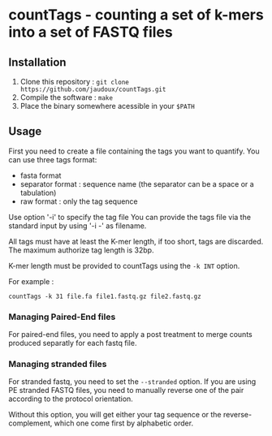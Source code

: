 # countTags - counting a set of k-mers into a set of FASTQ files

## Installation

1. Clone this repository : `git clone https://github.com/jaudoux/countTags.git`
2. Compile the software : `make`
3. Place the binary somewhere acessible in your `$PATH`

## Usage

First you need to create a file containing the tags you want to quantify.
You can use three tags format:
 * fasta format
 * separator format : sequence name (the separator can be a space or a tabulation)
 * raw format : only the tag sequence

Use option '-i' to specify the tag file
You can provide the tags file via the standard input by using '-i -' as filename.

All tags must have at least the K-mer length, if too short, tags are discarded.
The maximum authorize tag length is 32bp.

K-mer length must be provided to countTags using the `-k INT` option.

For example :

`countTags -k 31 file.fa file1.fastq.gz file2.fastq.gz`

### Managing Paired-End files

For paired-end files, you need to apply a post treatment to merge counts
produced separatly for each fastq file.

### Managing stranded files

For stranded fastq, you need to set the `--stranded` option. If you are using PE
stranded FASTQ files, you need to manually reverse one of the pair according to
the protocol orientation.

Without this option, you will get either your tag sequence or the reverse-complement,
which one come first by alphabetic order.
